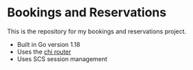 # Bookings and Reservations

This is the repository for my bookings and reservations project.

- Built in Go version 1.18
- Uses the [chi router](github,com/go-chi/chi)
- Uses SCS session management
